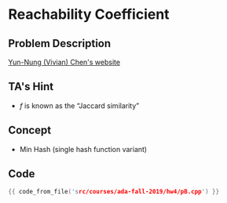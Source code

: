 # Reachability Coefficient

## Problem Description

[Yun-Nung (Vivian) Chen's website](https://www.csie.ntu.edu.tw/~yvchen/f108-ada/doc/ada19-hw4.pdf)

## TA's Hint

+ $f$ is known as the “Jaccard similarity”

## Concept

+ Min Hash (single hash function variant)

## Code
```cpp
{{ code_from_file('src/courses/ada-fall-2019/hw4/pB.cpp') }}
```

